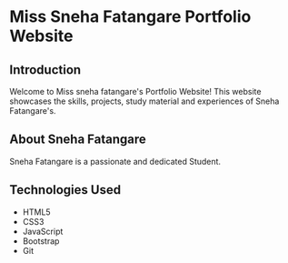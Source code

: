 # Miss Sneha Fatangare Portfolio Website

## Introduction

Welcome to Miss sneha fatangare's Portfolio Website! This website showcases the skills, projects, study material and experiences of Sneha Fatangare's.

## About Sneha Fatangare 

Sneha Fatangare is a passionate and dedicated Student. 

## Technologies Used

- HTML5
- CSS3
- JavaScript
- Bootstrap
- Git
